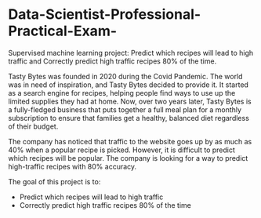 # Data-Scientist-Professional-Practical-Exam-
Supervised machine learning project: Predict which recipes will lead to high traffic and Correctly predict high traffic recipes 80% of the time.

Tasty Bytes was founded in 2020 during the Covid Pandemic. The world was in need of inspiration, and Tasty Bytes decided to provide it. It started as a search engine for recipes, helping people find ways to use up the limited supplies they had at home. Now, over two years later, Tasty Bytes is a fully-fledged business that puts together a full meal plan for a monthly subscription to ensure that families get a healthy, balanced diet regardless of their budget.

The company has noticed that traffic to the website goes up by as much as 40% when a popular recipe is picked. However, it is difficult to predict which recipes will be popular. The company is looking for a way to predict high-traffic recipes with 80% accuracy.

The goal of this project is to:
* Predict which recipes will lead to high traffic
* Correctly predict high traffic recipes 80% of the time

